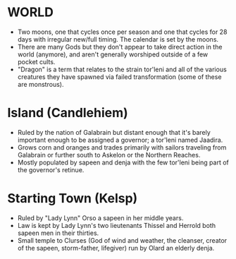 # WORLD
* Two moons, one that cycles once per season and one that cycles for 28 days with irregular new/full timing. The calendar is set by the moons.
* There are many Gods but they don't appear to take direct action in the world (anymore), and aren't generally worshiped outside of a few pocket cults.
* "Dragon" is a term that relates to the strain tor'leni and all of the various creatures they have spawned via failed transformation (some of these are monstrous).


# Island (Candlehiem)
* Ruled by the nation of Galabrain but distant enough that it's barely important enough to be assigned a governor; a tor'leni named Jaadira.
* Grows corn and oranges and trades primarily with sailors traveling from Galabrain or further south to Askelon or the Northern Reaches.
* Mostly populated by sapeen and denja with the few tor'leni being part of the governor's retinue.


# Starting Town (Kelsp)
* Ruled by "Lady Lynn" Orso a sapeen in her middle years.
* Law is kept by Lady Lynn's two lieutenants Thissel and Herrold both sapeen men in their thirties.
* Small temple to Clurses (God of wind and weather, the cleanser, creator of the sapeen, storm-father, lifegiver) run by Olard an elderly denja.
